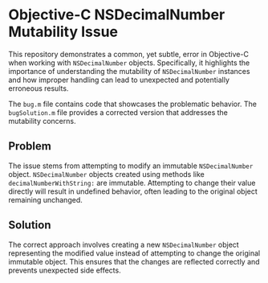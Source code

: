 # Objective-C NSDecimalNumber Mutability Issue

This repository demonstrates a common, yet subtle, error in Objective-C when working with `NSDecimalNumber` objects.  Specifically, it highlights the importance of understanding the mutability of `NSDecimalNumber` instances and how improper handling can lead to unexpected and potentially erroneous results.

The `bug.m` file contains code that showcases the problematic behavior. The `bugSolution.m` file provides a corrected version that addresses the mutability concerns.

## Problem
The issue stems from attempting to modify an immutable `NSDecimalNumber` object.  `NSDecimalNumber` objects created using methods like `decimalNumberWithString:` are immutable.  Attempting to change their value directly will result in undefined behavior, often leading to the original object remaining unchanged.

## Solution
The correct approach involves creating a new `NSDecimalNumber` object representing the modified value instead of attempting to change the original immutable object. This ensures that the changes are reflected correctly and prevents unexpected side effects.